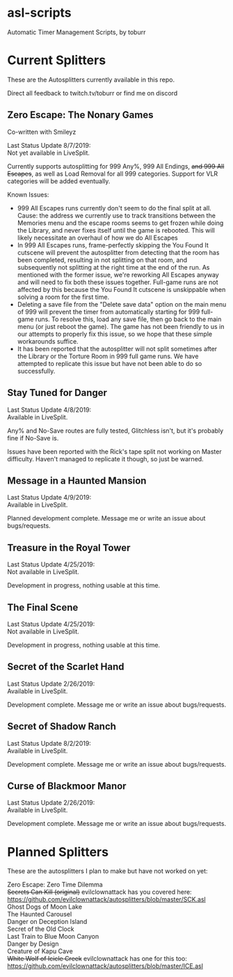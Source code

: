 # asl-scripts
Automatic Timer Management Scripts, by toburr

# Current Splitters
These are the Autosplitters currently available in this repo.

Direct all feedback to twitch.tv/toburr or find me on discord

## Zero Escape: The Nonary Games
Co-written with Smileyz

Last Status Update 8/7/2019:  
Not yet available in LiveSplit.

Currently supports autosplitting for 999 Any%, 999 All Endings, ~~and 999 All Escapes~~, as well as Load Removal for all 999 categories. Support for VLR categories will be added eventually.

Known Issues:
- 999 All Escapes runs currently don't seem to do the final split at all. Cause: the address we currently use to track transitions between the Memories menu and the escape rooms seems to get frozen while doing the Library, and never fixes itself until the game is rebooted. This will likely necessitate an overhaul of how we do All Escapes
- In 999 All Escapes runs, frame-perfectly skipping the You Found It cutscene will prevent the autosplitter from detecting that the room has been completed, resulting in not splitting on that room, and subsequently not splitting at the right time at the end of the run. As mentioned with the former issue, we're reworking All Escapes anyway and will need to fix both these issues together. Full-game runs are not affected by this because the You Found It cutscene is unskippable when solving a room for the first time.
- Deleting a save file from the "Delete save data" option on the main menu of 999 will prevent the timer from automatically starting for 999 full-game runs. To resolve this, load any save file, then go back to the main menu (or just reboot the game). The game has not been friendly to us in our attempts to properly fix this issue, so we hope that these simple workarounds suffice.
- It has been reported that the autosplitter will not split sometimes after the Library or the Torture Room in 999 full game runs. We have attempted to replicate this issue but have not been able to do so successfully.

## Stay Tuned for Danger

Last Status Update 4/8/2019:  
Available in LiveSplit.

Any% and No-Save routes are fully tested, Glitchless isn't, but it's probably fine if No-Save is.

Issues have been reported with the Rick's tape split not working on Master difficulty. Haven't managed to replicate it though, so just be warned.

## Message in a Haunted Mansion

Last Status Update 4/9/2019:  
Available in LiveSplit.

Planned development complete. Message me or write an issue about bugs/requests.

## Treasure in the Royal Tower

Last Status Update 4/25/2019:  
Not available in LiveSplit.

Development in progress, nothing usable at this time.

## The Final Scene

Last Status Update 4/25/2019:  
Not available in LiveSplit.

Development in progress, nothing usable at this time.

## Secret of the Scarlet Hand

Last Status Update 2/26/2019:  
Available in LiveSplit.

Development complete. Message me or write an issue about bugs/requests.

## Secret of Shadow Ranch

Last Status Update 8/2/2019:  
Available in LiveSplit.  

Development complete. Message me or write an issue about bugs/requests.  

## Curse of Blackmoor Manor

Last Status Update 2/26/2019:  
Available in LiveSplit.

Development complete. Message me or write an issue about bugs/requests.

# Planned Splitters
These are the autosplitters I plan to make but have not worked on yet:

Zero Escape: Zero Time Dilemma  
~~Secrets Can Kill (original)~~ evilclownattack has you covered here: https://github.com/evilclownattack/autosplitters/blob/master/SCK.asl  
Ghost Dogs of Moon Lake  
The Haunted Carousel  
Danger on Deception Island  
Secret of the Old Clock  
Last Train to Blue Moon Canyon  
Danger by Design  
Creature of Kapu Cave  
~~White Wolf of Icicle Creek~~ evilclownattack has one for this too: https://github.com/evilclownattack/autosplitters/blob/master/ICE.asl
